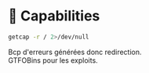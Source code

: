 # 🦾 Capabilities

```bash
getcap -r / 2>/dev/null
```

Bcp d'erreurs générées donc redirection.\
GTFOBins pour les exploits.
